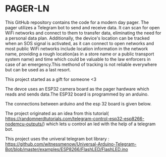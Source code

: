 # PAGER-LN
This GitHub repository contains the code for a modern day pager. The pager utilizes a Telegram bot to send and receive data. It can scan for open WiFi networks and connect to them to transfer data, eliminating the need for a personal data plan. Additionally, the device's location can be tracked when an SOS signal is activated, as it can connect to open networks and most public WiFi networks include location information in the network name, providing a rough location(as in a store name or a public transport system name) and time which could be valuable to the law enforcers  in case of an emergency.This methond of tracking is not reliable everywhere but can be used as a last resort.

This project started as a gift for someone <3




The devce uses an ESP32 camera board as the pager hardware which reads and sends data.The ESP32 board is programmed by an arduino.

The connections between arduino and the esp 32 board is given below.









The project originated as an idea from this tutorial( https://randomnerdtutorials.com/telegram-control-esp32-esp8266-nodemcu-outputs/) which lets u control an led with the help of a telegram bot.

This project uses the univeral telegram bot library : https://github.com/witnessmenow/Universal-Arduino-Telegram-Bot/blob/master/examples/ESP8266/FlashLED/FlashLED.ino
